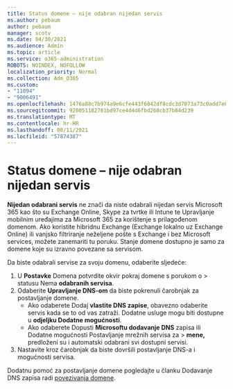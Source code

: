 ```yaml
---
title: Status domene – nije odabran nijedan servis
ms.author: pebaum
author: pebaum
manager: scotv
ms.date: 04/30/2021
ms.audience: Admin
ms.topic: article
ms.service: o365-administration
ROBOTS: NOINDEX, NOFOLLOW
localization_priority: Normal
ms.collection: Adm_O365
ms.custom:
- "11094"
- "9006491"
ms.openlocfilehash: 1476a88c7b974a9e6cfe443f6842df8cdc3d7073a73c0add7e6f183dd0528de1
ms.sourcegitcommit: 920051182781bd97ce4d4d6fbd268cb37b84d239
ms.translationtype: MT
ms.contentlocale: hr-HR
ms.lasthandoff: 08/11/2021
ms.locfileid: "57874387"
---
```

# <a name="domain-status---no-services-selected"></a>Status domene – nije odabran nijedan servis

**Nijedan odabrani servis** ne znači da niste odabrali nijedan servis Microsoft 365 kao što su Exchange Online, Skype za tvrtke ili Intune te Upravljanje mobilnim uređajima za Microsoft 365 za korištenje s prilagođenom domenom. Ako koristite hibridnu Exchange (Exchange lokalno uz Exchange Online) ili vanjsko filtriranje neželjene pošte s Exchange i bez Microsoft services, možete zanemariti tu poruku. Stanje domene dostupno je samo za domene koje su izravno povezane sa servisom.

Da biste odabrali servise za svoju domenu, odaberite sljedeće:

1. U **Postavke** Domena potvrdite okvir pokraj domene s porukom o  >  [](https://admin.microsoft.com/Adminportal/Home)statusu Nema **odabranih servisa**.
1. Odaberite **Upravljanje DNS-om** da biste pokrenuli čarobnjak za postavljanje domene.
    - Ako odaberete Dodaj **vlastite DNS zapise**, obavezno odaberite servis kada se to od vas zatraži. Dodatne usluge mogu biti dostupne u **odjeljku Dodatne mogućnosti**.
    - Ako odaberete Dopusti **Microsoftu dodavanje DNS** zapisa ili Dodatne mogućnosti Postavljanje mrežnih servisa za   >  **mene,** predloženi su i automatski odabrani svi dostupni servisi.
1. Nastavite kroz čarobnjak da biste dovršili postavljanje DNS-a i mogućnosti servisa.
 
Dodatnu pomoć za postavljanje domene pogledajte u članku Dodavanje DNS zapisa radi [povezivanja domene](https://docs.microsoft.com/microsoft-365/admin/get-help-with-domains/create-dns-records-at-any-dns-hosting-provider).

